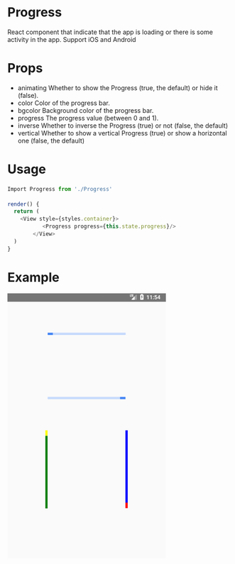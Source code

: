 # Progress

React component that indicate that the app is loading or there is some activity in the app.
Support iOS and Android

# Props

* animating
  Whether to show the Progress (true, the default) or hide it (false).
* color
  Color of the progress bar.
* bgcolor
  Background color of the progress bar.
* progress
  The progress value (between 0 and 1).
* inverse
  Whether to inverse the Progress (true) or not (false, the default)
* vertical
  Whether to show a vertical Progress (true) or show a horizontal one (false, the default)
  
# Usage

```javascript
Import Progress from './Progress'

render() {
  return (
    <View style={styles.container}>
           <Progress progress={this.state.progress}/>
        </View>
  )
}
```

# Example

![Progress](./Progress.gif)




